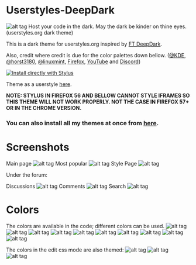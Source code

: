 # Userstyles-DeepDark
![alt tag](https://raw.githubusercontent.com/RaitaroH/Userstyles-DeepDark/master/Images/Userstyles%20-%20DeepDark.png)
Host your code in the dark. May the dark be kinder on thine eyes. (userstyles.org dark theme)

This is a dark theme for userstyles.org inspired by [FT DeepDark](https://addons.mozilla.org/en-US/firefox/addon/ft-deepdark/?src=search). 

Also, credit where credit is due for the color palettes down bellow. ([@KDE](https://github.com/KDE), [@horst3180](https://github.com/horst3180), [@linuxmint](https://github.com/linuxmint), [Firefox](https://www.mozilla.org/en-US/firefox/new/), [YouTube](https://www.youtube.com/) and [Discord](https://discordapp.com/))

[![Install directly with Stylus](https://img.shields.io/badge/Install%20directly%20with-Stylus-285959.svg)](https://rawgit.com/RaitaroH/Userstyles-DeepDark/master/UserstylesDeepDark.user.css)

Theme as a userstyle [here](https://userstyles.org/styles/148112/userstyles-deepdark).

**NOTE: STYLUS IN FIREFOX 56 AND BELLOW CANNOT STYLE IFRAMES SO THIS THEME WILL NOT WORK PROPERLY. NOT THE CASE IN FIREFOX 57+ OR IN THE CHROME VERSION.**

### **You can also install all my themes at once from [here](https://github.com/RaitaroH/Import-All-Deepdark).**


# Screenshots
Main page
![alt tag](https://raw.githubusercontent.com/RaitaroH/Userstyles-DeepDark/master/Images/Main_Page.png)
Most popular
![alt tag](https://raw.githubusercontent.com/RaitaroH/Userstyles-DeepDark/master/Images/Most_Popular.png)
Style Page
![alt tag](https://raw.githubusercontent.com/RaitaroH/Userstyles-DeepDark/master/Images/Style_Page.png)

Under the forum:

Discussions
![alt tag](https://raw.githubusercontent.com/RaitaroH/Userstyles-DeepDark/master/Images/Discussions.png)
Comments
![alt tag](https://raw.githubusercontent.com/RaitaroH/Userstyles-DeepDark/master/Images/Comments.png)
Search
![alt tag](https://raw.githubusercontent.com/RaitaroH/Userstyles-DeepDark/master/Images/Search.png)

# Colors 
The colors are available in the code; different colors can be used.
![alt tag](https://raw.githubusercontent.com/RaitaroH/Userstyles-DeepDark/master/Images/ArcDark_Colors.png)
![alt tag](https://raw.githubusercontent.com/RaitaroH/Userstyles-DeepDark/master/Images/BreezeDark_Colors.png)
![alt tag](https://raw.githubusercontent.com/RaitaroH/Userstyles-DeepDark/master/Images/DeepDark_Colors.png)
![alt tag](https://raw.githubusercontent.com/RaitaroH/Userstyles-DeepDark/master/Images/Discord_Colors.png)
![alt tag](https://raw.githubusercontent.com/RaitaroH/Userstyles-DeepDark/master/Images/Firefox_Colors.png)
![alt tag](https://raw.githubusercontent.com/RaitaroH/Userstyles-DeepDark/master/Images/Firefox57_Colors.png)
![alt tag](https://raw.githubusercontent.com/RaitaroH/Userstyles-DeepDark/master/Images/Mint-Y-Dark_Colors.png)
![alt tag](https://raw.githubusercontent.com/RaitaroH/Userstyles-DeepDark/master/Images/VertexDark_Colors.png)
![alt tag](https://raw.githubusercontent.com/RaitaroH/Userstyles-DeepDark/master/Images/Youtube_Colors.png)
![alt tag](https://raw.githubusercontent.com/RaitaroH/Userstyles-DeepDark/master/Images/9anime_Colors.png)

The colors in the edit css mode are also themed:
![alt tag](https://raw.githubusercontent.com/RaitaroH/Userstyles-DeepDark/master/Images/Breeze_Code.png)
![alt tag](https://raw.githubusercontent.com/RaitaroH/Userstyles-DeepDark/master/Images/DeepDark_Code.png)
![alt tag](https://raw.githubusercontent.com/RaitaroH/Userstyles-DeepDark/master/Images/Mint-Y_Code.png)
